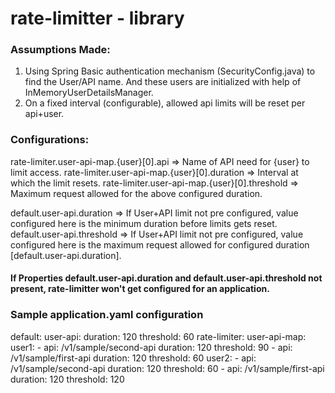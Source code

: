 # rate-limitter - library

### Assumptions Made:
1. Using Spring Basic authentication mechanism (SecurityConfig.java) to find the User/API name. And these users are initialized with help of InMemoryUserDetailsManager.
2. On a fixed interval (configurable), allowed api limits will be reset per api+user.

### Configurations:

rate-limiter.user-api-map.{user}[0].api => Name of API need for {user} to limit access.
rate-limiter.user-api-map.{user}[0].duration => Interval at which the limit resets.
rate-limiter.user-api-map.{user}[0].threshold => Maximum request allowed for the above configured duration.


default.user-api.duration => If User+API limit not pre configured, value configured here is the minimum duration before limits gets reset.
default.user-api.threshold => If User+API limit not pre configured, value configured here is the maximum request allowed for configured duration [default.user-api.duration].

#### If Properties default.user-api.duration and default.user-api.threshold not present, rate-limitter won't get configured for an application.

### Sample application.yaml configuration

default:
  user-api:
    duration: 120
    threshold: 60
rate-limiter:
  user-api-map:
    user1:
    - api: /v1/sample/second-api
      duration: 120
      threshold: 90
    - api: /v1/sample/first-api
      duration: 120
      threshold: 60
    user2:
    - api: /v1/sample/second-api
      duration: 120
      threshold: 60
    - api: /v1/sample/first-api
      duration: 120
      threshold: 120
